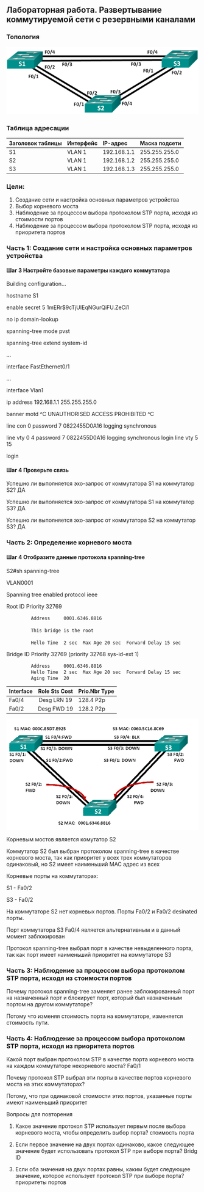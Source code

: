 ## Лабораторная работа. Развертывание коммутируемой сети с резервными каналами

### Топология

![](topology.png)

### Таблица адресации

|Заголовок таблицы	 |Интерфейс |IP-адрес	   |Маска подсети|
|:------------------|:---------|:-----------|:------------|
|S1	                |VLAN 1 	  |192.168.1.1 |255.255.255.0|
|S2	                |VLAN 1 	  |192.168.1.2 |255.255.255.0|
|S3	                |VLAN 1 	  |192.168.1.3 |255.255.255.0|

### Цели:

1. Создание сети и настройка основных параметров устройства
2. Выбор корневого моста
3. Наблюдение за процессом выбора протоколом STP порта, исходя из стоимости портов
4. Наблюдение за процессом выбора протоколом STP порта, исходя из приоритета портов

### Часть 1:	Создание сети и настройка основных параметров устройства

#### Шаг 3 Настройте базовые параметры каждого коммутатора
Building configuration...

hostname S1

enable secret 5 $1$mERr$9cTjUIEqNGurQiFU.ZeCi1

no ip domain-lookup

spanning-tree mode pvst

spanning-tree extend system-id

...

interface FastEthernet0/1

...

interface Vlan1

 ip address 192.168.1.1 255.255.255.0
 
banner motd ^C UNAUTHORISED ACCESS PROHIBITED ^C

line con 0
 password 7 0822455D0A16
 logging synchronous
 
line vty 0 4
 password 7 0822455D0A16
 logging synchronous
 login
line vty 5 15

 login
 
#### Шаг 4 Проверьте связь

Успешно ли выполняется эхо-запрос от коммутатора S1 на коммутатор S2? ДА

Успешно ли выполняется эхо-запрос от коммутатора S1 на коммутатор S3? ДА

Успешно ли выполняется эхо-запрос от коммутатора S2 на коммутатор S3? ДА

### Часть 2:	Определение корневого моста

#### Шаг 4 Отобразите данные протокола spanning-tree

S2#sh spanning-tree 

VLAN0001

  Spanning tree enabled protocol ieee
  
  Root ID    Priority    32769
  
             Address     0001.6346.8816
             
             This bridge is the root
             
             Hello Time  2 sec  Max Age 20 sec  Forward Delay 15 sec

  Bridge ID  Priority    32769  (priority 32768 sys-id-ext 1)
  
             Address     0001.6346.8816
             Hello Time  2 sec  Max Age 20 sec  Forward Delay 15 sec
             Aging Time  20
             
|Interface    |    Role Sts Cost |Prio.Nbr Type |
|:------------|:----------------:|:-------------|
|Fa0/4        |    Desg LRN 19   |  128.4    P2p|
|Fa0/2        |    Desg FWD 19   |  128.2    P2p|

![](portState.png)

Корневым мостов является комутатор S2

Коммутатор S2 был выбран протоколом spanning-tree в качестве корневого моста, так как приоритет у всех трех коммутаторов одинаковый, но S2 имеет наименьший MAC адрес из всех

Корневые порты на коммутаторах:

S1 - Fa0/2

S3 - Fa0/2

На коммутаторе S2 нет корневых портов. Порты Fa0/2 и Fa0/2 desinated порты.

Порт коммутатора S3 Fa0/4 является альтернативным и в данный момент заблокирован

Протокол spanning-tree выбрал порт в качестве невыделенного порта, так как порт имеет наименьший приоритет на коммутаторе S3

### Часть 3:	Наблюдение за процессом выбора протоколом STP порта, исходя из стоимости портов

Почему протокол spanning-tree заменяет ранее заблокированный порт на назначенный порт и блокирует порт, который был назначенным портом на другом коммутаторе?

Потому что изменяя стоимость порта на коммутаторе, изменяется стоимость пути.

### Часть 4:	Наблюдение за процессом выбора протоколом STP порта, исходя из приоритета портов

Какой порт выбран протоколом STP в качестве порта корневого моста на каждом коммутаторе некорневого моста? Fa0/1

Почему протокол STP выбрал эти порты в качестве портов корневого моста на этих коммутаторах?

Потому, что при одинаковой стоимости этих портов, указанные порты имеют наименьший приоритет

Вопросы для повторения

1.	Какое значение протокол STP использует первым после выбора корневого моста, чтобы определить выбор порта? стоимость порта

2.	Если первое значение на двух портах одинаково, какое следующее значение будет использовать протокол STP при выборе порта?
Bridg ID

3.	Если оба значения на двух портах равны, каким будет следующее значение, которое использует протокол STP при выборе порта?
 приоритеты портов






